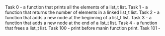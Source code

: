 Task 0 -  a function that prints all the elements of a list_t list.
Task 1 - a function that returns the number of elements in a linked list_t list.
Task 2 - a function that adds a new node at the beginning of a list_t list.
Task 3 -  a function that adds a new node at the end of a list_t list.
Task 4 -  a function that frees a list_t list.
Task 100 - print before manin function print.
Task 101 - 